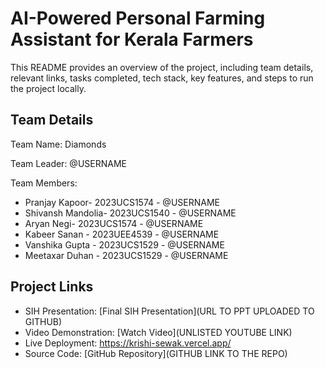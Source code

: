 # AI-Powered Personal Farming Assistant for Kerala Farmers
This README provides an overview of the project, including team details, relevant links, tasks completed, tech stack, key features, and steps to run the project locally.

## Team Details
Team Name: Diamonds

Team Leader: @USERNAME

Team Members:

- Pranjay Kapoor- 2023UCS1574 - @USERNAME
- Shivansh Mandolia- 2023UCS1540 - @USERNAME
- Aryan Negi- 2023UCS1574 - @USERNAME
- Kabeer Sanan - 2023UEE4539 - @USERNAME
- Vanshika Gupta - 2023UCS1529 - @USERNAME
- Meetaxar Duhan - 2023UCS1529 - @USERNAME

## Project Links
- SIH Presentation: [Final SIH Presentation](URL TO PPT UPLOADED TO GITHUB)
- Video Demonstration: [Watch Video](UNLISTED YOUTUBE LINK)
- Live Deployment: https://krishi-sewak.vercel.app/
- Source Code: [GitHub Repository](GITHUB LINK TO THE REPO)
